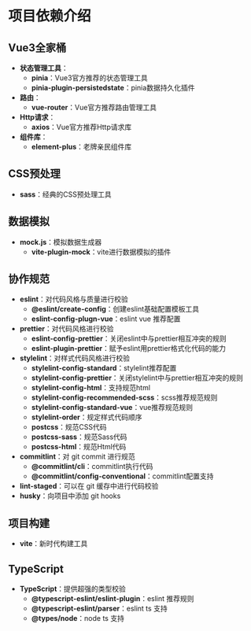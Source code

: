 # 项目依赖介绍

## Vue3全家桶

- **状态管理工具**：
  - **pinia**：Vue3官方推荐的状态管理工具
  - **pinia-plugin-persistedstate**：pinia数据持久化插件
- **路由**：
  - **vue-router**：Vue官方推荐路由管理工具
- **Http请求**：
  - **axios**：Vue官方推荐Http请求库
- **组件库**：
  - **element-plus**：老牌亲民组件库

## CSS预处理

- **sass**：经典的CSS预处理工具

## 数据模拟

- **mock.js**：模拟数据生成器
  - **vite-plugin-mock**：vite进行数据模拟的插件


## 协作规范

- **eslint**：对代码风格与质量进行校验
  - **@eslint/create-config**：创建eslint基础配置模板工具
  - **eslint-config-plugn-vue**：eslint vue 推荐配置
- **prettier**：对代码风格进行校验
  - **eslint-config-prettier**：关闭eslint中与prettier相互冲突的规则
  - **eslint-plugin-prettier**：赋予eslint用prettier格式化代码的能力
- **stylelint**：对样式代码风格进行校验
  - **stylelint-config-standard**：stylelint推荐配置
  - **stylelint-config-prettier**：关闭stylelint中与prettier相互冲突的规则
  - **stylelint-config-html**：支持规范html
  - **stylelint-config-recommended-scss**：scss推荐规范规则
  - **stylelint-config-standard-vue**：vue推荐规范规则
  - **stylelint-order**：规定样式代码顺序
  - **postcss**：规范CSS代码
  - **postcss-sass**：规范Sass代码
  - **postcss-html**：规范Html代码
- **commitlint**：对 git commit 进行规范
  - **@commitlint/cli**：commitlint执行代码
  - **@commitlint/config-conventional**：commitlint配置支持
- **lint-staged**：可以在 git 缓存中进行代码校验
- **husky**：向项目中添加 git hooks

## 项目构建

- **vite**：新时代构建工具

## TypeScript

- **TypeScript**：提供超强的类型校验
  - **@typescript-eslint/eslint-plugin**：eslint 推荐规则
  - **@typescript-eslint/parser**：eslint ts 支持
  - **@types/node**：node ts 支持